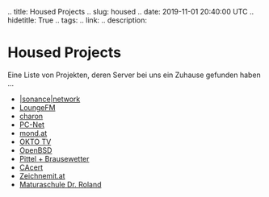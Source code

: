 .. title: Housed Projects
.. slug: housed
.. date: 2019-11-01 20:40:00 UTC
.. hidetitle: True
.. tags:
.. link:
.. description:

# Housed Projects

Eine Liste von Projekten, deren Server bei uns ein Zuhause gefunden haben ...

- [|sonance|network](http://www.sonance.net/)
- [LoungeFM](http://www.loungefm.at/)
- [charon](http://www.charon.at/)
- [PC-Net](http://www.pc-net.at/)
- [mond.at](http://www.mond.at/)
- [OKTO TV](http://www.okto.tv/)
- [OpenBSD](http://www.at.openbsd.org/)
- [Pittel + Brausewetter](http://www.pittel.at/)
- [CAcert](http://www.cacert.org/)
- [Zeichnemit.at](http://www.zeichnemit.at/)
- [Maturaschule Dr. Roland](https://www.roland.at/)
